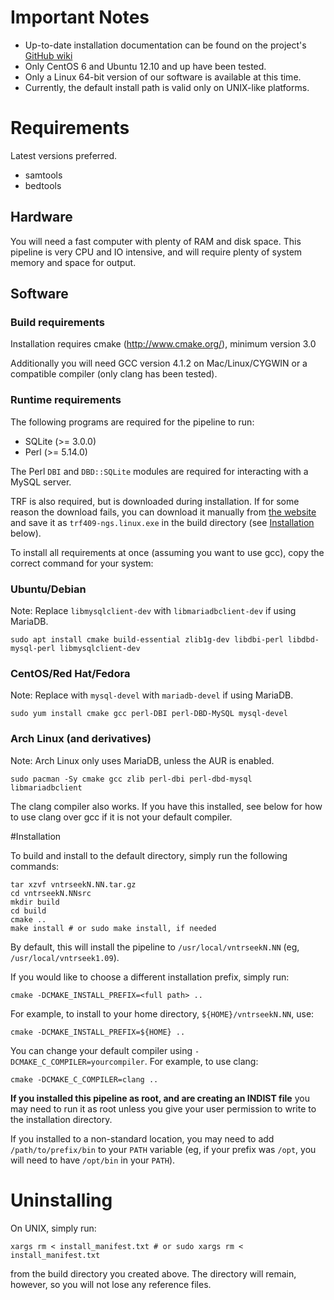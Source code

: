 # Important Notes

- Up-to-date installation documentation can be found on the project's
[GitHub wiki](https://github.com/yzhernand/VNTRseek/wiki)
- Only CentOS 6 and Ubuntu 12.10 and up have been tested.
- Only a Linux 64-bit version of our software is available at this time.
- Currently, the default install path is valid only on UNIX-like platforms.

# Requirements

Latest versions preferred.

- samtools
- bedtools

## Hardware

You will need a fast computer with plenty of RAM and disk space. This pipeline
is very CPU and IO intensive, and will require plenty of system memory and
space for output.

## Software

### Build requirements
Installation requires cmake (http://www.cmake.org/), minimum version 3.0

Additionally you will need GCC version 4.1.2 on Mac/Linux/CYGWIN or
a compatible compiler (only clang has been tested).

### Runtime requirements
The following programs are required for the pipeline to run:

- SQLite (>= 3.0.0)
- Perl (>= 5.14.0)

The Perl `DBI` and `DBD::SQLite` modules are required for interacting
with a MySQL server.

TRF is also required, but is downloaded during installation. If for some
reason the download fails, you can download it manually from
[the website](http://tandem.bu.edu/trf/trf409.linux64.download.html)
and save it as `trf409-ngs.linux.exe` in the build directory (see [Installation](#installation)
below).

To install all requirements at once (assuming you want to use gcc), copy the correct
command for your system:

### Ubuntu/Debian

Note: Replace `libmysqlclient-dev` with `libmariadbclient-dev` if using MariaDB.

```
sudo apt install cmake build-essential zlib1g-dev libdbi-perl libdbd-mysql-perl libmysqlclient-dev
```

### CentOS/Red Hat/Fedora

Note: Replace with `mysql-devel` with `mariadb-devel` if using MariaDB.

```
sudo yum install cmake gcc perl-DBI perl-DBD-MySQL mysql-devel
```

### Arch Linux (and derivatives)

Note: Arch Linux only uses MariaDB, unless the AUR is enabled.

```
sudo pacman -Sy cmake gcc zlib perl-dbi perl-dbd-mysql libmariadbclient
```

The clang compiler also works. If you have this installed, see below for how
to use clang over gcc if it is not your default compiler.

#Installation

To build and install to the default directory, simply run the following commands:

    tar xzvf vntrseekN.NN.tar.gz
    cd vntrseekN.NNsrc
	mkdir build
	cd build
	cmake ..
	make install # or sudo make install, if needed

By default, this will install the pipeline to `/usr/local/vntrseekN.NN` (eg,
`/usr/local/vntrseek1.09`).

If you would like to choose a different installation prefix, simply run:

	cmake -DCMAKE_INSTALL_PREFIX=<full path> ..

For example, to install to your home directory, `${HOME}/vntrseekN.NN`, use:

	cmake -DCMAKE_INSTALL_PREFIX=${HOME} ..

You can change your default compiler using `-DCMAKE_C_COMPILER=yourcompiler`.
For example, to use clang:

    cmake -DCMAKE_C_COMPILER=clang ..

**If you installed this pipeline as root, and are creating an INDIST
file** you may need to run it as root unless you give your user
permission to write to the installation directory.

If you installed to a non-standard location, you may need to add
`/path/to/prefix/bin` to your `PATH` variable (eg, if your prefix
was `/opt`, you will need to have `/opt/bin` in your `PATH`).

# Uninstalling

On UNIX, simply run:

	xargs rm < install_manifest.txt # or sudo xargs rm < install_manifest.txt

from the build directory you created above. The directory will
remain, however, so you will not lose any reference files.
